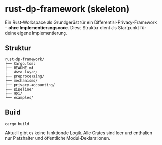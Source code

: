 # rust-dp-framework (skeleton)

Ein Rust-Workspace als Grundgerüst für ein Differential-Privacy-Framework – **ohne Implementierungscode**.
Diese Struktur dient als Startpunkt für deine eigene Implementierung.

## Struktur

```text
rust-dp-framework/
├── Cargo.toml
├── README.md
├── data-layer/
├── preprocessing/
├── mechanisms/
├── privacy-accounting/
├── pipeline/
├── api/
└── examples/
```

## Build

```bash
cargo build
```

Aktuell gibt es keine funktionale Logik. Alle Crates sind leer und enthalten nur Platzhalter und öffentliche Modul-Deklarationen.
